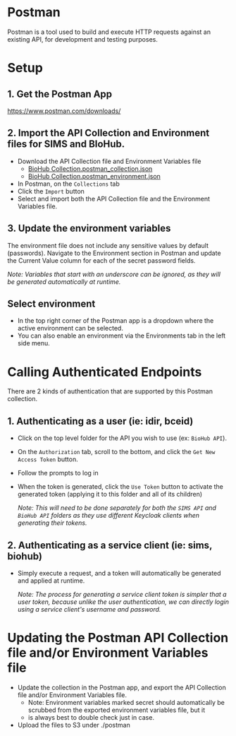 # Postman

Postman is a tool used to build and execute HTTP requests against an existing API, for development and testing purposes.

# Setup

## 1. Get the Postman App

https://www.postman.com/downloads/

## 2. Import the API Collection and Environment files for SIMS and BIoHub.

- Download the API Collection file and Environment Variables file
  - [BioHub Collection.postman_collection.json](https://nrs.objectstore.gov.bc.ca/gblhvt/postman/BioHub%20Collection.postman_collection.json)
  - [BioHub Collection.postman_environment.json](https://nrs.objectstore.gov.bc.ca/gblhvt/postman/BioHub%20Collection.postman_environment.json)
- In Postman, on the `Collections` tab
- Click the `Import` button
- Select and import both the API Collection file and the Environment Variables file.

## 3. Update the environment variables

The environment file does not include any sensitive values by default (passwords).
Navigate to the Environment section in Postman and update the Current Value column for each of the secret password fields.

_Note: Variables that start with an underscore can be ignored, as they will be generated automatically at runtime._

## Select environment

- In the top right corner of the Postman app is a dropdown where the active environment can be selected.
- You can also enable an environment via the Environments tab in the left side menu.

# Calling Authenticated Endpoints

There are 2 kinds of authentication that are supported by this Postman collection.

## 1. Authenticating as a user (ie: idir, bceid)

- Click on the top level folder for the API you wish to use (ex: `BioHub API`).
- On the `Authorization` tab, scroll to the bottom, and click the `Get New Access Token` button.
- Follow the prompts to log in
- When the token is generated, click the `Use Token` button to activate the generated token (applying it to this folder and all of its children)

  _Note: This will need to be done separately for both the `SIMS API` and `BioHub API` folders as they use different Keycloak clients when generating their tokens._

## 2. Authenticating as a service client (ie: sims, biohub)

- Simply execute a request, and a token will automatically be generated and applied at runtime.

  _Note: The process for generating a service client token is simpler that a user token, because unlike the user authentication, we can directly login using a service client's username and password._

# Updating the Postman API Collection file and/or Environment Variables file

- Update the collection in the Postman app, and export the API Collection file and/or Environment Variables file.
  - Note: Environment variables marked secret should automatically be scrubbed from the exported environment variables file, but it
  - is always best to double check just in case.
- Upload the files to S3 under ./postman
